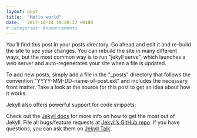 ```yaml
---
layout: post
title:  "Hello world"
date:   2017-10-14 19:28:37 +0100
# categories: Announcements
---
```


You’ll find this post in your posts directory. Go ahead and edit it and re-build the site to see your changes. You can rebuild the site in many different ways, but the most common way is to run "jekyll serve", which launches a web server and auto-regenerates your site when a file is updated.

To add new posts, simply add a file in the "_posts" directory that follows the convention "YYYY-MM-DD-name-of-post.ext" and includes the necessary front matter. Take a look at the source for this post to get an idea about how it works.

Jekyll also offers powerful support for code snippets:

Check out the [Jekyll docs][jekyll-docs] for more info on how to get the most out of Jekyll. File all bugs/feature requests at [Jekyll’s GitHub repo][jekyll-gh]. If you have questions, you can ask them on [Jekyll Talk][jekyll-talk].

[jekyll-docs]: https://jekyllrb.com/docs/home
[jekyll-gh]:   https://github.com/jekyll/jekyll
[jekyll-talk]: https://talk.jekyllrb.com/
